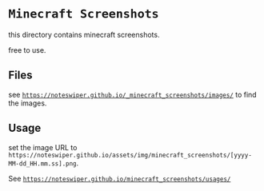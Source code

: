 # `Minecraft Screenshots`

this directory contains minecraft screenshots.

free to use.

## Files

see [`https://noteswiper.github.io/_minecraft_screenshots/images/`](https://noteswiper.github.io/_minecraft_screenshots/images/) to find the images.

## Usage

set the image URL to `https://noteswiper.github.io/assets/img/minecraft_screenshots/[yyyy-MM-dd_HH.mm.ss].png`.

See [`https://noteswiper.github.io/minecraft_screenshots/usages/`](https://noteswiper.github.io/minecraft_screenshots/usages/)
